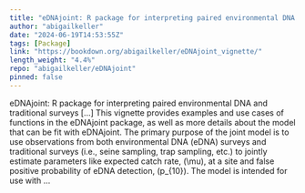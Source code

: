 ```yaml
---
title: "eDNAjoint: R package for interpreting paired environmental DNA and traditional surveys"
author: "abigailkeller"
date: "2024-06-19T14:53:55Z"
tags: [Package]
link: "https://bookdown.org/abigailkeller/eDNAjoint_vignette/"
length_weight: "4.4%"
repo: "abigailkeller/eDNAjoint"
pinned: false
---
```


eDNAjoint: R package for interpreting paired environmental DNA and traditional surveys [...] This vignette provides examples and use cases of functions in the eDNAjoint package, as well as more details about the model that can be fit with eDNAjoint. The primary purpose of the joint model is to use observations from both environmental DNA (eDNA) surveys and traditional surveys (i.e., seine sampling, trap sampling, etc.) to jointly estimate parameters like expected catch rate, \(\mu\), at a site and false positive probability of eDNA detection, \(p_{10}\). The model is intended for use with ...
